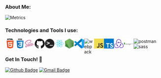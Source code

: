 ### About Me:

![Metrics](https://metrics.lecoq.io/Inpulsgor?template=classic&isocalendar=1&languages=1&people=1&lines=1&isocalendar.duration=half-year&languages.limit=8&languages.threshold=0%25&languages.colors=github&languages.sections=most-used&languages.indepth=false&languages.analysis.timeout=15&languages.categories=markup%2C%20programming&languages.recent.categories=markup%2C%20programming&languages.recent.load=300&languages.recent.days=14&people.limit=24&people.identicons=false&people.size=28&people.types=followers%2C%20following&people.shuffle=false&config.timezone=Europe%2FKiev)

### Technologies and Tools I use:
<img align="left" alt="HTML5" width="32px" src="https://raw.githubusercontent.com/github/explore/80688e429a7d4ef2fca1e82350fe8e3517d3494d/topics/html/html.png" />
<img align="left" alt="CSS3" width="32px" src="https://raw.githubusercontent.com/github/explore/80688e429a7d4ef2fca1e82350fe8e3517d3494d/topics/css/css.png" />
<img align="left" alt="Sass" width="32px" src="https://raw.githubusercontent.com/github/explore/80688e429a7d4ef2fca1e82350fe8e3517d3494d/topics/sass/sass.png" />
<img align="left" alt="GitHub" width="32px" src="https://raw.githubusercontent.com/github/explore/78df643247d429f6cc873026c0622819ad797942/topics/github/github.png" />
<img align="left" alt="Terminal" width="32px" src="https://raw.githubusercontent.com/github/explore/80688e429a7d4ef2fca1e82350fe8e3517d3494d/topics/terminal/terminal.png" />
<img align="left" alt="React" width="32px" src="https://raw.githubusercontent.com/github/explore/80688e429a7d4ef2fca1e82350fe8e3517d3494d/topics/react/react.png" />
<img align="left" alt="Node.js" width="32px" src="https://raw.githubusercontent.com/github/explore/80688e429a7d4ef2fca1e82350fe8e3517d3494d/topics/nodejs/nodejs.png" />
<img align="left" alt="VSCode" width="32px" src="https://raw.githubusercontent.com/github/explore/80688e429a7d4ef2fca1e82350fe8e3517d3494d/topics/visual-studio-code/visual-studio-code.png" />
<img align="left" src="https://www.vectorlogo.zone/logos/js_webpack/js_webpack-icon.svg" alt="webpack" width="32" />
<img src="https://www.vectorlogo.zone/logos/getpostman/getpostman-icon.svg" alt="postman" width="32" />
<img align="left" alt="Postman" width="32px" src="https://raw.githubusercontent.com/github/explore/80688e429a7d4ef2fca1e82350fe8e3517d3494d/topics/javascript/javascript.png" />
<img align="left" alt="TypeScript" width="32px" src="https://raw.githubusercontent.com/github/explore/80688e429a7d4ef2fca1e82350fe8e3517d3494d/topics/typescript/typescript.png" />
<img align="left" alt="React" width="32px" src="https://raw.githubusercontent.com/github/explore/80688e429a7d4ef2fca1e82350fe8e3517d3494d/topics/redux/redux.png" />
<img align="left" alt="MongoDB" width="32px" src="https://raw.githubusercontent.com/github/explore/80688e429a7d4ef2fca1e82350fe8e3517d3494d/topics/mongodb/mongodb.png" />
<img aling="left" src="https://styled-components.com/logo.png" alt="sass" width="32" />


### Get In Touch! 🤭

<!-- [![Linkedin Badge](https://img.shields.io/badge/-Smakovskyi-blue?style=flat-square&logo=Linkedin&logoColor=white&link=https://www.linkedin.com/in/dmsmakovskyi/)](https://www.linkedin.com/in/dmsmakovskyi/) -->
[![Github Badge](https://img.shields.io/badge/-Inpulsgor-grey?style=flat-square&logo=Github&logoColor=white&link=https://github.com/Inpulsgor)](https://github.com/Inpulsgor)
[![Gmail Badge](https://img.shields.io/badge/-dmsmakovskyi-white?style=flat-square&logo=Gmail&logoColor=red&link=mailto:dmsmakovskyi@gmail.com)](mailto:dmsmakovskyi@gmail.com)
<!-- 
<details>
  <summary>
    GitHub Stats
  </summary>
  <a href="https://github.com/Inpulsgor/github-readme-stats">
    <img src="https://github-readme-stats.vercel.app/api?username=Inpulsgor&count_private=true&include_all_commits=true" alt="Inpuls GitHub Stats"/>
  </a>
</details>
<details>
  <summary>
    GitHub Top Languages
  </summary>
  <a href="https://github.com/Inpulsgor/github-readme-stats">
    <img src="https://github-readme-stats.vercel.app/api/top-langs/?username=Inpulsgor&layout=compact" alt="Inpuls GitHub Top Languages"/>
  </a>
</details>
 -->

